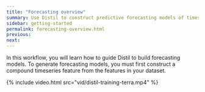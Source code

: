 ```yaml
---
title: "Forecasting overview"
summary: Use Distil to construct predictive forecasting models of timeseries data.
sidebar: getting-started
permalink: forecasting-overview.html
previous:
next:
---
```


In this workflow, you will learn how to guide Distil to build forecasting models. To generate forecasting models, you must first construct a compound timeseries feature from the features in your dataset.

{% include video.html src="vid/distil-training-terra.mp4" %}